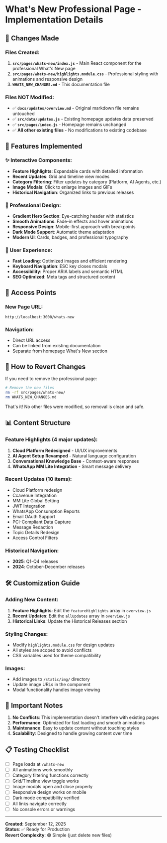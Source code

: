 # What's New Professional Page - Implementation Details

## 🚀 Changes Made

### Files Created:
1. **`src/pages/whats-new/index.js`** - Main React component for the professional What's New page
2. **`src/pages/whats-new/highlights.module.css`** - Professional styling with animations and responsive design
3. **`WHATS_NEW_CHANGES.md`** - This documentation file

### Files NOT Modified:
- ✅ **`docs/updates/overview.md`** - Original markdown file remains untouched
- ✅ **`src/data/updates.js`** - Existing homepage updates data preserved
- ✅ **`src/pages/index.js`** - Homepage remains unchanged
- ✅ **All other existing files** - No modifications to existing codebase

## 🎯 Features Implemented

### ✨ Interactive Components:
- **Feature Highlights**: Expandable cards with detailed information
- **Recent Updates**: Grid and timeline view modes
- **Category Filtering**: Filter updates by category (Platform, AI Agents, etc.)
- **Image Modals**: Click to enlarge images and GIFs
- **Historical Navigation**: Organized links to previous releases

### 🎨 Professional Design:
- **Gradient Hero Section**: Eye-catching header with statistics
- **Smooth Animations**: Fade-in effects and hover animations
- **Responsive Design**: Mobile-first approach with breakpoints
- **Dark Mode Support**: Automatic theme adaptation
- **Modern UI**: Cards, badges, and professional typography

### 📱 User Experience:
- **Fast Loading**: Optimized images and efficient rendering
- **Keyboard Navigation**: ESC key closes modals
- **Accessibility**: Proper ARIA labels and semantic HTML
- **SEO Optimized**: Meta tags and structured content

## 🔗 Access Points

### New Page URL:
```
http://localhost:3000/whats-new
```

### Navigation:
- Direct URL access
- Can be linked from existing documentation
- Separate from homepage What's New section

## 🔄 How to Revert Changes

If you need to remove the professional page:

```bash
# Remove the new files
rm -rf src/pages/whats-new/
rm WHATS_NEW_CHANGES.md
```

That's it! No other files were modified, so removal is clean and safe.

## 📊 Content Structure

### Feature Highlights (4 major updates):
1. **Cloud Platform Redesigned** - UI/UX improvements
2. **AI Agent Setup Revamped** - Natural language configuration
3. **Conversational Knowledge Base** - Context-aware responses
4. **WhatsApp MM Lite Integration** - Smart message delivery

### Recent Updates (10 items):
- Cloud Platform redesign
- Ccavenue Integration
- MM Lite Global Setting
- JWT Integration
- WhatsApp Consumption Reports
- Email OAuth Support
- PCI-Compliant Data Capture
- Message Redaction
- Topic Details Redesign
- Access Control Filters

### Historical Navigation:
- **2025**: Q1-Q4 releases
- **2024**: October-December releases

## 🛠️ Customization Guide

### Adding New Content:
1. **Feature Highlights**: Edit the `featureHighlights` array in `overview.js`
2. **Recent Updates**: Edit the `allUpdates` array in `overview.js`
3. **Historical Links**: Update the Historical Releases section

### Styling Changes:
- Modify `highlights.module.css` for design updates
- All styles are scoped to avoid conflicts
- CSS variables used for theme compatibility

### Images:
- Add images to `/static/img/` directory
- Update image URLs in the component
- Modal functionality handles image viewing

## 🚨 Important Notes

1. **No Conflicts**: This implementation doesn't interfere with existing pages
2. **Performance**: Optimized for fast loading and smooth animations
3. **Maintenance**: Easy to update content without touching styles
4. **Scalability**: Designed to handle growing content over time

## 📋 Testing Checklist

- [ ] Page loads at `/whats-new`
- [ ] All animations work smoothly
- [ ] Category filtering functions correctly
- [ ] Grid/Timeline view toggle works
- [ ] Image modals open and close properly
- [ ] Responsive design works on mobile
- [ ] Dark mode compatibility verified
- [ ] All links navigate correctly
- [ ] No console errors or warnings

---

**Created**: September 12, 2025  
**Status**: ✅ Ready for Production  
**Revert Complexity**: 🟢 Simple (just delete new files)
